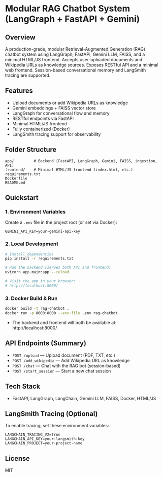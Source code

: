 # Modular RAG Chatbot System (LangGraph + FastAPI + Gemini)

## Overview
A production-grade, modular Retrieval-Augmented Generation (RAG) chatbot system using LangGraph, FastAPI, Gemini LLM, FAISS, and a minimal HTML/JS frontend. Accepts user-uploaded documents and Wikipedia URLs as knowledge sources. Exposes RESTful API and a minimal web frontend. Session-based conversational memory and LangSmith tracing are supported.

## Features
- Upload documents or add Wikipedia URLs as knowledge
- Gemini embeddings + FAISS vector store
- LangGraph for conversational flow and memory
- RESTful endpoints via FastAPI
- Minimal HTML/JS frontend
- Fully containerized (Docker)
- LangSmith tracing support for observability

## Folder Structure
```
app/         # Backend (FastAPI, LangGraph, Gemini, FAISS, ingestion, API)
frontend/    # Minimal HTML/JS frontend (index.html, etc.)
requirements.txt
Dockerfile
README.md
```

## Quickstart

### 1. Environment Variables
Create a `.env` file in the project root (or set via Docker):
```
GEMINI_API_KEY=your-gemini-api-key
```

### 2. Local Development
```bash
# Install dependencies
pip install -r requirements.txt

# Run the backend (serves both API and frontend)
uvicorn app.main:app --reload

# Visit the app in your browser:
# http://localhost:8000/
```

### 3. Docker Build & Run
```bash
docker build -t rag-chatbot .
docker run -p 8000:8000 --env-file .env rag-chatbot
```
- The backend and frontend will both be available at: http://localhost:8000/

## API Endpoints (Summary)
- `POST /upload` — Upload document (PDF, TXT, etc.)
- `POST /add_wikipedia` — Add Wikipedia URL as knowledge
- `POST /chat` — Chat with the RAG bot (session-based)
- `POST /start_session` — Start a new chat session

## Tech Stack
- FastAPI, LangGraph, LangChain, Gemini LLM, FAISS, Docker, HTML/JS

## LangSmith Tracing (Optional)
To enable tracing, set these environment variables:
```
LANGCHAIN_TRACING_V2=true
LANGCHAIN_API_KEY=your-langsmith-key
LANGCHAIN_PROJECT=your-project-name
```

## License
MIT 